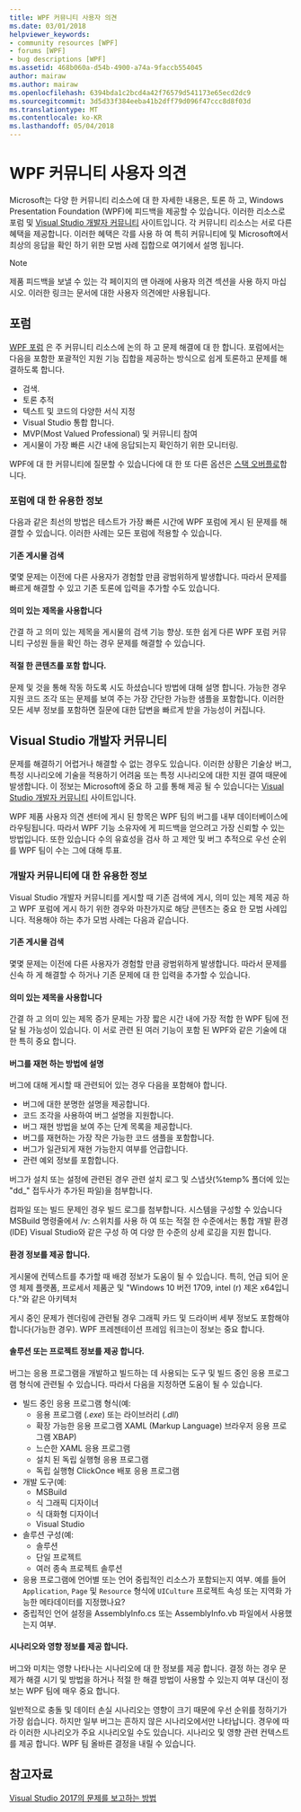 ```yaml
---
title: WPF 커뮤니티 사용자 의견
ms.date: 03/01/2018
helpviewer_keywords:
- community resources [WPF]
- forums [WPF]
- bug descriptions [WPF]
ms.assetid: 468b060a-d54b-4900-a74a-9faccb554045
author: mairaw
ms.author: mairaw
ms.openlocfilehash: 6394bda1c2bcd4a42f76579d541173e65ecd2dc9
ms.sourcegitcommit: 3d5d33f384eeba41b2dff79d096f47ccc8d8f03d
ms.translationtype: MT
ms.contentlocale: ko-KR
ms.lasthandoff: 05/04/2018
---
```

# <a name="wpf-community-feedback"></a>WPF 커뮤니티 사용자 의견

Microsoft는 다양 한 커뮤니티 리소스에 대 한 자세한 내용은, 토론 하 고, Windows Presentation Foundation (WPF)에 피드백을 제공할 수 있습니다. 이러한 리소스로 포럼 및 [Visual Studio 개발자 커뮤니티](https://developercommunity.visualstudio.com/) 사이트입니다. 각 커뮤니티 리소스는 서로 다른 혜택을 제공합니다. 이러한 혜택은 각를 사용 하 여 특히 커뮤니티에 및 Microsoft에서 최상의 응답을 확인 하기 위한 모범 사례 집합으로 여기에서 설명 됩니다.

> [!NOTE]
> 제품 피드백을 보낼 수 있는 각 페이지의 맨 아래에 사용자 의견 섹션을 사용 하지 마십시오. 이러한 링크는 문서에 대한 사용자 의견에만 사용됩니다.

## <a name="forums"></a>포럼

[WPF 포럼](https://social.msdn.microsoft.com/Forums/vstudio/en-US/home?forum=wpf) 은 주 커뮤니티 리소스에 논의 하 고 문제 해결에 대 한 합니다. 포럼에서는 다음을 포함한 포괄적인 지원 기능 집합을 제공하는 방식으로 쉽게 토론하고 문제를 해결하도록 합니다.

- 검색.
- 토론 추적
- 텍스트 및 코드의 다양한 서식 지정
- Visual Studio 통합 합니다.
- MVP(Most Valued Professional) 및 커뮤니티 참여
- 게시물이 가장 빠른 시간 내에 응답되는지 확인하기 위한 모니터링.

WPF에 대 한 커뮤니티에 질문할 수 있습니다에 대 한 또 다른 옵션은 [스택 오버플로](https://stackoverflow.com/questions/tagged/wpf)합니다.

### <a name="forum-best-practices"></a>포럼에 대 한 유용한 정보

다음과 같은 최선의 방법은 테스트가 가장 빠른 시간에 WPF 포럼에 게시 된 문제를 해결할 수 있습니다. 이러한 사례는 모든 포럼에 적용할 수 있습니다.

#### <a name="search-existing-posts"></a>기존 게시물 검색

몇몇 문제는 이전에 다른 사용자가 경험할 만큼 광범위하게 발생합니다. 따라서 문제를 빠르게 해결할 수 있고 기존 토론에 입력을 추가할 수도 있습니다.

#### <a name="use-meaningful-titles"></a>의미 있는 제목을 사용합니다

간결 하 고 의미 있는 제목을 게시물의 검색 기능 향상. 또한 쉽게 다른 WPF 포럼 커뮤니티 구성원 들을 확인 하는 경우 문제를 해결할 수 있습니다.

#### <a name="include-appropriate-content"></a>적절 한 콘텐츠를 포함 합니다.

문제 및 것을 통해 작동 하도록 시도 하셨습니다 방법에 대해 설명 합니다. 가능한 경우 지원 코드 조각 또는 문제를 보여 주는 가장 간단한 가능한 샘플을 포함합니다. 이러한 모든 세부 정보를 포함하면 질문에 대한 답변을 빠르게 받을 가능성이 커집니다.

## <a name="visual-studio-developer-community"></a>Visual Studio 개발자 커뮤니티

문제를 해결하기 어렵거나 해결할 수 없는 경우도 있습니다. 이러한 상황은 기술상 버그, 특정 시나리오에 기술을 적용하기 어려움 또는 특정 시나리오에 대한 지원 결여 때문에 발생합니다. 이 정보는 Microsoft에 중요 하 고를 통해 제공 될 수 있습니다는 [Visual Studio 개발자 커뮤니티](https://developercommunity.visualstudio.com/) 사이트입니다.

WPF 제품 사용자 의견 센터에 게시 된 항목은 WPF 팀의 버그를 내부 데이터베이스에 라우팅됩니다. 따라서 WPF 기능 소유자에 게 피드백을 얻으려고 가장 신뢰할 수 있는 방법입니다. 또한 있습니다 수의 유효성을 검사 하 고 제안 및 버그 추적으로 우선 순위를 WPF 팀이 수는 그에 대해 투표.

### <a name="developer-community-best-practices"></a>개발자 커뮤니티에 대 한 유용한 정보

Visual Studio 개발자 커뮤니티를 게시할 때 기존 검색에 게시, 의미 있는 제목 제공 하 고 WPF 포럼에 게시 하기 위한 경우와 마찬가지로 해당 콘텐츠는 중요 한 모범 사례입니다. 적용해야 하는 추가 모범 사례는 다음과 같습니다.

#### <a name="search-existing-posts"></a>기존 게시물 검색

몇몇 문제는 이전에 다른 사용자가 경험할 만큼 광범위하게 발생합니다. 따라서 문제를 신속 하 게 해결할 수 하거나 기존 문제에 대 한 입력을 추가할 수 있습니다.

#### <a name="use-meaningful-titles"></a>의미 있는 제목을 사용합니다

간결 하 고 의미 있는 제목 증가 문제는 가장 짧은 시간 내에 가장 적합 한 WPF 팀에 전달 될 가능성이 있습니다. 이 서로 관련 된 여러 기능이 포함 된 WPF와 같은 기술에 대 한 특히 중요 합니다.

#### <a name="describe-how-to-reproduce-your-bug"></a>버그를 재현 하는 방법에 설명

버그에 대해 게시할 때 관련되어 있는 경우 다음을 포함해야 합니다.

- 버그에 대한 분명한 설명을 제공합니다.
- 코드 조각을 사용하여 버그 설명을 지원합니다.
- 버그 재현 방법을 보여 주는 단계 목록을 제공합니다.
- 버그를 재현하는 가장 작은 가능한 코드 샘플을 포함합니다.
- 버그가 일관되게 재현 가능한지 여부를 언급합니다.
- 관련 예외 정보를 포함합니다.

 버그가 설치 또는 설정에 관련된 경우 관련 설치 로그 및 스냅샷(%temp% 폴더에 있는 "dd_" 접두사가 추가된 파일)을 첨부합니다.

 컴파일 또는 빌드 문제인 경우 빌드 로그를 첨부합니다. 시스템을 구성할 수 있습니다 MSBuild 명령줄에서 /v: 스위치를 사용 하 여 또는 적절 한 수준에서는 통합 개발 환경 (IDE) Visual Studio와 같은 구성 하 여 다양 한 수준의 상세 로깅을 지원 합니다.

#### <a name="provide-environment-information"></a>환경 정보를 제공 합니다.

게시물에 컨텍스트를 추가할 때 배경 정보가 도움이 될 수 있습니다. 특히, 언급 되어 운영 체제 플랫폼, 프로세서 제품군 및 "Windows 10 버전 1709, intel (r) 제온 x64입니다."와 같은 아키텍처

게시 중인 문제가 렌더링에 관련될 경우 그래픽 카드 및 드라이버 세부 정보도 포함해야 합니다(가능한 경우). WPF 프레젠테이션 프레임 워크는이 정보는 중요 합니다.

#### <a name="provide-solution-or-project-information"></a>솔루션 또는 프로젝트 정보를 제공 합니다.

버그는 응용 프로그램을 개발하고 빌드하는 데 사용되는 도구 및 빌드 중인 응용 프로그램 형식에 관련될 수 있습니다. 따라서 다음을 지정하면 도움이 될 수 있습니다.

- 빌드 중인 응용 프로그램 형식(예:
  - 응용 프로그램 (*.exe*) 또는 라이브러리 (*.dll*)
  - 확장 가능한 응용 프로그램 XAML (Markup Language) 브라우저 응용 프로그램 XBAP)
  - 느슨한 XAML 응용 프로그램
  - 설치 된 독립 실행형 응용 프로그램
  - 독립 실행형 ClickOnce 배포 응용 프로그램
- 개발 도구(예:
  - MSBuild
  - 식 그래픽 디자이너
  - 식 대화형 디자이너
  - Visual Studio
- 솔루션 구성(예:
  - 솔루션
  - 단일 프로젝트
  - 여러 종속 프로젝트 솔루션
- 응용 프로그램에 언어별 또는 언어 중립적인 리소스가 포함되는지 여부. 예를 들어 `Application`, `Page` 및 `Resource` 형식에 `UICulture` 프로젝트 속성 또는 지역화 가능한 메타데이터를 지정했나요?
- 중립적인 언어 설정을 AssemblyInfo.cs 또는 AssemblyInfo.vb 파일에서 사용했는지 여부.

#### <a name="provide-scenario-and-impact-information"></a>시나리오와 영향 정보를 제공 합니다.

버그와 미치는 영향 나타나는 시나리오에 대 한 정보를 제공 합니다. 결정 하는 경우 문제가 해결 시기 및 방법을 하거나 적절 한 해결 방법이 사용할 수 있는지 여부 대신이 정보는 WPF 팀에 매우 중요 합니다.

일반적으로 충돌 및 데이터 손실 시나리오는 영향이 크기 때문에 우선 순위를 정하기가 가장 쉽습니다. 하지만 일부 버그는 흔하지 않은 시나리오에서만 나타납니다. 경우에 따라 이러한 시나리오가 주요 시나리오일 수도 있습니다. 시나리오 및 영향 관련 컨텍스트를 제공 합니다. WPF 팀 올바른 결정을 내릴 수 있습니다.

## <a name="see-also"></a>참고자료

[Visual Studio 2017의 문제를 보고하는 방법](/visualstudio/ide/how-to-report-a-problem-with-visual-studio-2017)
